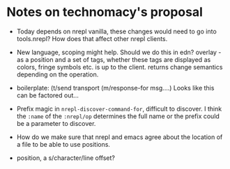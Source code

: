 # Notes on technomacy's proposal #

* Today depends on nrepl vanilla, these changes would need to go into
  tools.nrepl? How does that affect other nrepl clients.

* New language, scoping might help. Should we do this in edn?
  overlay - as a position and a set of tags, whether these tags are
  displayed as colors, fringe symbols etc. is up to the client.
  returns change semantics depending on the operation.
	
* boilerplate: (t/send transport (m/response-for msg....)
  Looks like this can be factored out...

* Prefix magic in `nrepl-discover-command-for`, difficult to discover. I think the
  `:name` of the `:nrepl/op` determines the full name or the prefix could be a
  parameter to discover.

* How do we make sure that nrepl and emacs agree about the location of
  a file to be able to use positions.

* position, a s/character/line offset?

	

